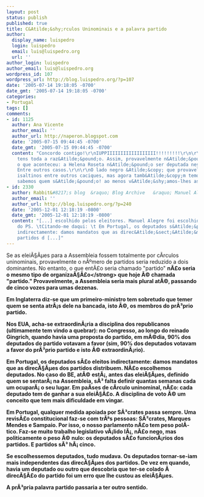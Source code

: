 ```yaml
---
layout: post
status: publish
published: true
title: C&Atilde;&shy;rculos Uninominais e a palavra partido
author:
  display_name: luispedro
  login: luispedro
  email: luis@luispedro.org
  url: ''
author_login: luispedro
author_email: luis@luispedro.org
wordpress_id: 107
wordpress_url: http://blog.luispedro.org/?p=107
date: '2005-07-14 19:18:05 -0700'
date_gmt: '2005-07-14 19:18:05 -0700'
categories:
- Portugal
tags: []
comments:
- id: 1125
  author: Ana Vicente
  author_email: ''
  author_url: http://naperon.blogspot.com
  date: '2005-07-15 09:44:45 -0700'
  date_gmt: '2005-07-15 09:44:45 -0700'
  content: "Concordo contigo!\r\nIUPPIIIIIIIIIIIIIIIIII!!!!!!!!!\r\n\r\nAgora a s&Atilde;&copy;rio,
    tens toda a raz&Atilde;&pound;o. Assim, provavelmente n&Atilde;&pound;o aconteceria
    o que aconteceu: a Helena Roseta n&Atilde;&pound;o ser deputada nesta Assembleia.
    Entre outros casos.\r\n\r\nO lado negro &Atilde;&copy; que provavelmente ter&Atilde;&shy;amos
    isaltinos entre outros caciques, mas agora tamb&Atilde;&copy;m temos e n&Atilde;&pound;o
    sabemos quem s&Atilde;&pound;o! ao menos v&Atilde;&shy;amos-lhes as caras,"
- id: 2330
  author: Rabbit&#8217;s blog  &raquo; Blog Archive   &raquo; Manuel Alegre e o PS
  author_email: ''
  author_url: http://blog.luispedro.org/?p=240
  date: '2005-12-01 12:18:19 -0800'
  date_gmt: '2005-12-01 12:18:19 -0800'
  content: "[...] escolhido pelos eleitores. Manuel Alegre foi escolhido pelas estruturas
    do PS. \tCitando-me daqui: \t Em Portugal, os deputados s&Atilde;&pound;o eleitos
    indirectamente: damos mandatos que as direc&Atilde;&sect;&Atilde;&micro;es dos
    partidos d [...]"
---
```

<p>Se as elei&Atilde;&sect;&Atilde;&micro;es para a Assembleia fossem totalmente por c&Atilde;&shy;rculos uninominais, provavelmente o n&Atilde;&ordm;mero de partidos seria reduzido a dois dominantes. No entanto, o que ent&Atilde;&pound;o seria chamado "partido" <strong>n&Atilde;&pound;o seria o mesmo tipo de organiza&Atilde;&sect;&Atilde;&pound;o<&#47;strong> que hoje &Atilde;&copy; chamada "partido." Provavelmente, a Assembleia seria mais plural at&Atilde;&copy;, passando de cinco vozes para umas dezenas.</p>
<p>Em Inglaterra diz-se que um primeiro-ministro tem sobretudo que temer quem se senta atr&Atilde;&iexcl;s dele na bancada, isto &Atilde;&copy;, os membros do pr&Atilde;&sup3;prio partido.</p>
<p>Nos EUA, acha-se extraordin&Atilde;&iexcl;ria a disciplina dos republicanos (ultimamente tem vindo a quebrar): no Congresso, ao longo do reinado Gingrich, quando havia uma proposta do partido, em m&Atilde;&copy;dia, 90% dos deputados do partido votavam a favor (sim, 90% dos deputados votavam a favor do pr&Atilde;&sup3;prio partido e isto &Atilde;&copy; extraordin&Atilde;&iexcl;rio).</p>
<p>Em Portugal, os deputados s&Atilde;&pound;o eleitos indirectamente: damos mandatos que as direc&Atilde;&sect;&Atilde;&micro;es dos partidos distribuem. N&Atilde;&pound;o escolhemos deputados. No caso do BE, at&Atilde;&copy; est&Atilde;&iexcl;, antes das elei&Atilde;&sect;&Atilde;&micro;es, definido quem se sentar&Atilde;&iexcl; na Assembleia, s&Atilde;&sup3; falta definir quantas semanas cada um ocupar&Atilde;&iexcl; o seu lugar. Em pa&Atilde;&shy;ses de c&Atilde;&shy;rculo uninominal, n&Atilde;&pound;o: cada deputado tem de ganhar a sua elei&Atilde;&sect;&Atilde;&pound;o. A disciplina de voto &Atilde;&copy; um conceito que tem mais dificuldade em vingar.</p>
<p>Em Portugal, qualquer medida apoiada por S&Atilde;&sup3;crates passa sempre. Uma revis&Atilde;&pound;o constitucional faz-se com tr&Atilde;&ordf;s pessoas: S&Atilde;&sup3;crates, Marques Mendes e Sampaio. Por isso, o nosso parlamento n&Atilde;&pound;o tem peso pol&Atilde;&shy;tico. Faz-se muito trabalho legislativo v&Atilde;&iexcl;lido l&Atilde;&iexcl;, n&Atilde;&pound;o nego, mas politicamente o peso &Atilde;&copy; nulo: os deputados s&Atilde;&pound;o funcion&Atilde;&iexcl;rios dos partidos. E partidos s&Atilde;&sup3; h&Atilde;&iexcl; cinco.</p>
<p>Se escolhessemos deputados, tudo mudava. Os deputados tornar-se-iam mais independentes das direc&Atilde;&sect;&Atilde;&micro;es dos partidos. De vez em quando, havia um deputado ou outro que descobria que ter-se colado &Atilde;&nbsp; direc&Atilde;&sect;&Atilde;&pound;o do partido foi um erro que lhe custou as elei&Atilde;&sect;&Atilde;&micro;es.</p>
<p>A pr&Atilde;&sup3;pria palavra partido passaria a ter outro sentido.</p>
